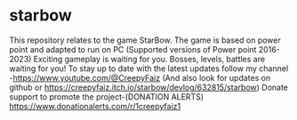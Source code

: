 # starbow
This repository relates to the game StarBow.
The game is based on power point and adapted to run on PC (Supported versions of Power point 2016-2023)
Exciting gameplay is waiting for you. Bosses, levels, battles are waiting for you!
To stay up to date with the latest updates follow my channel -https://www.youtube.com/@CreepyFaiz  (And also look for updates on github or https://creepyfaiz.itch.io/starbow/devlog/632815/starbow)
Donate support to promote the project-(DONATION ALERTS) https://www.donationalerts.com/r/1creepyfaiz1
